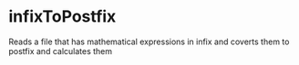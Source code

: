 # infixToPostfix
Reads a file that has mathematical expressions in infix and coverts them to postfix and calculates them 
